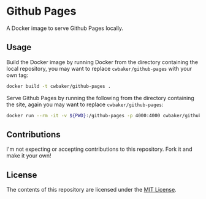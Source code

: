 # Github Pages

A Docker image to serve Github Pages locally.

## Usage

Build the Docker image by running Docker from the directory containing the local repository, you may want to replace `cwbaker/github-pages` with your own tag:

~~~sh
docker build -t cwbaker/github-pages .
~~~

Serve Github Pages by running the following from the directory containing the site, again you may want to replace `cwbaker/github-pages`:

~~~sh
docker run --rm -it -v ${PWD}:/github-pages -p 4000:4000 cwbaker/github-pages
~~~

## Contributions

I'm not expecting or accepting contributions to this repository.  Fork it and make it your own!

## License

The contents of this repository are licensed under the [MIT License](http://www.opensource.org/licenses/MIT).
